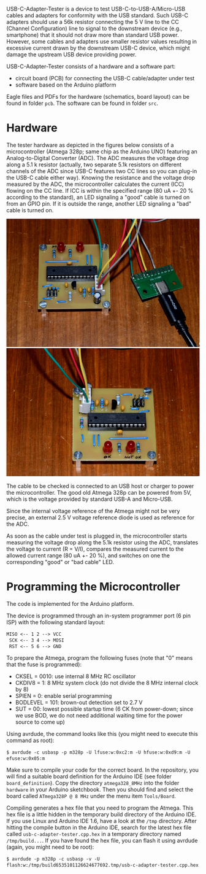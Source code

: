 USB-C-Adapter-Tester is a device to test USB-C-to-USB-A/Micro-USB cables and adapters for conformity with the USB standard. Such USB-C adapters should use a 56k resistor connecting the 5 V line to the CC (Channel Configuration) line to signal to the downstream device (e.g., smartphone) that it should not draw more than standard USB power. However, some cables and adapters use smaller resistor values resulting in excessive current drawn by the downstream USB-C device, which might damage the upstream USB device providing power.

USB-C-Adapter-Tester consists of a hardware and a software part:

* circuit board (PCB) for connecting the USB-C cable/adapter under test 
* software based on the Arduino platform

Eagle files and PDFs for the hardware (schematics, board layout) can be found in folder `pcb`. The software can be found in folder `src`.

# Hardware

The tester hardware as depicted in the figures below consists of a microcontroller (Atmega 328p; same chip as the Arduino UNO) featuring an Analog-to-Digital Converter (ADC). The ADC measures the voltage drop along a 5.1 k resistor (actually, two separate 5.1k resistors on different channels of the ADC since USB-C features two CC lines so you can plug-in the USB-C cable either way). Knowing the resistance and the voltage drop measured by the ADC, the microcontroller calculates the current (ICC) flowing on the CC line. If ICC is within the specified range (80 uA +- 20 % according to the standard), an LED signaling a "good" cable is turned on from an GPIO pin. If it is outside the range, another LED signaling a "bad" cable is turned on.

![USB-C Tester Device](/img/usb-c-adapter-tester-1.jpg)
![USB-C Tester Device](/img/usb-c-adapter-tester-2.jpg)

The cable to be checked is connected to an USB host or charger to power the microcontroller. The good old Atmega 328p can be powered from 5V, which is the voltage provided by standard USB-A and Micro-USB. 

Since the internal voltage reference of the Atmega might not be very precise, an external 2.5 V voltage reference diode is used as reference for the ADC. 

As soon as the cable under test is plugged in, the microcontroller starts measuring the voltage drop along the 5.1k resistor using the ADC, translates the voltage to current (R = V/I), compares the measured current to the allowed current range (80 uA +- 20 %), and switches on one the corresponding "good" or "bad cable" LED.

# Programming the Microcontroller

The code is implemented for the Arduino platform. 

The device is programmed through an in-system programmer port (6 pin ISP) with the following standard layout:

    MISO <-- 1 2 --> VCC
     SCK <-- 3 4 --> MOSI
     RST <-- 5 6 --> GND

To prepare the Atmega, program the following fuses (note that "0" means 
that the fuse is programmed):

* CKSEL = 0010: use internal 8 MHz RC oscillator
* CKDIV8 = 1: 8 MHz system clock (do not divide the 8 MHz internal clock by 8)
* SPIEN = 0: enable serial programming
* BODLEVEL = 101: brown-out detection set to 2.7 V
* SUT = 00: lowest possible startup time (6 CK from power-down; since we use
  BOD, we do not need additional waiting time for the power source to come up)
    
Using avrdude, the command looks like this (you might need
to execute this command as root):

    $ avrdude -c usbasp -p m328p -U lfuse:w:0xc2:m -U hfuse:w:0xd9:m -U efuse:w:0x05:m

Make sure to compile your code for the correct board. In the repository, 
you will find a suitable board definition for the Arduino IDE (see folder 
`board_definition`). Copy the directory `atmega328_8MHz` into the folder 
`hardware` in your Arduino sketchbook. Then you should find and select the 
board  called `ATmega328P @ 8 MHz` under the menu item `Tools/Board`. 

Compiling generates a hex file that you need to program the Atmega. This hex 
file is a little hidden in the temporary build directory of the Arduino
IDE. If you use Linux  and Arduino IDE 1.6, have a look at the `/tmp` 
directory. After hitting the  compile button in the Arduino IDE, search for the
latest hex file called `usb-c-adapter-tester.cpp.hex` in a temporary directory named `/tmp/build...`. If you have found the hex file, you can flash it using avrdude (again, you might need to be root):

    $ avrdude -p m328p -c usbasp -v -U flash:w:/tmp/build6535101126624677692.tmp/usb-c-adapter-tester.cpp.hex
